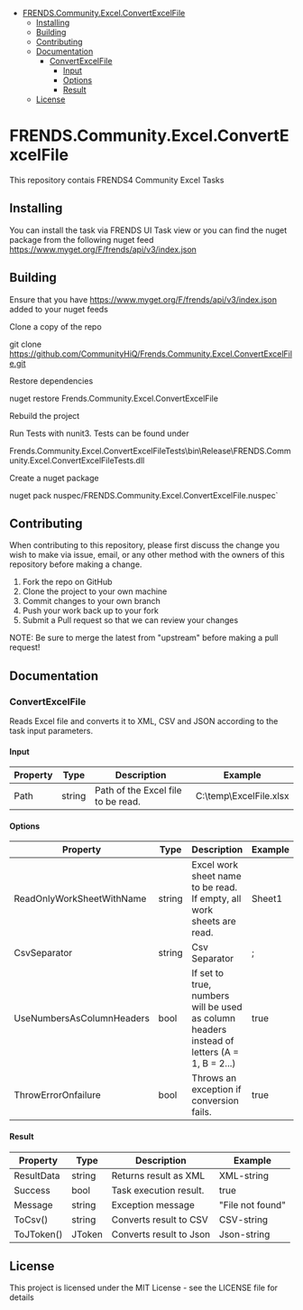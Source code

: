 ﻿- [FRENDS.Community.Excel.ConvertExcelFile](#FRENDS.Community.Excel.ConvertExcelFile)
   - [Installing](#installing)
   - [Building](#building)
   - [Contributing](#contributing)
   - [Documentation](#documentation)
      - [ConvertExcelFile](#convertExcelFile)
		 - [Input](#input)
		 - [Options](#options)
		 - [Result](#result)
   - [License](#license)
       
# FRENDS.Community.Excel.ConvertExcelFile
This repository contais FRENDS4 Community Excel Tasks

## Installing
You can install the task via FRENDS UI Task view or you can find the nuget package from the following nuget feed
https://www.myget.org/F/frends/api/v3/index.json

## Building
Ensure that you have https://www.myget.org/F/frends/api/v3/index.json added to your nuget feeds

Clone a copy of the repo

git clone https://github.com/CommunityHiQ/Frends.Community.Excel.ConvertExcelFile.git

Restore dependencies

nuget restore Frends.Community.Excel.ConvertExcelFile

Rebuild the project

Run Tests with nunit3. Tests can be found under

Frends.Community.Excel.ConvertExcelFileTests\bin\Release\FRENDS.Community.Excel.ConvertExcelFileTests.dll

Create a nuget package

nuget pack nuspec/FRENDS.Community.Excel.ConvertExcelFile.nuspec`

## Contributing
When contributing to this repository, please first discuss the change you wish to make via issue, email, or any other method with the owners of this repository before making a change.

1. Fork the repo on GitHub
2. Clone the project to your own machine
3. Commit changes to your own branch
4. Push your work back up to your fork
5. Submit a Pull request so that we can review your changes

NOTE: Be sure to merge the latest from "upstream" before making a pull request!

## Documentation

### ConvertExcelFile

Reads Excel file and converts it to XML, CSV and JSON according to the task input parameters.

#### Input
| Property  | Type  | Description |Example|
|-----------|-------|-------------|-------|
| Path  | string | Path of the Excel file to be read. | C:\temp\ExcelFile.xlsx|

#### Options
| Property  | Type  | Description |Example|
|-----------|-------|-------------|-------|
| ReadOnlyWorkSheetWithName  | string | Excel work sheet name to be read. If empty, all work sheets are read. |Sheet1| 
| CsvSeparator| string | Csv Separator | ; |
| UseNumbersAsColumnHeaders| bool | If set to true, numbers will be used as column headers instead of letters (A = 1, B = 2...) | true |
| ThrowErrorOnfailure| bool | Throws an exception if conversion fails. |  true |

#### Result
| Property  | Type  | Description |Example|
|-----------|-------|-------------|-------|
| ResultData | string  | Returns result as XML| XML-string|
| Success | bool | Task execution result. | true |
| Message | string | Exception message | "File not found"|
|ToCsv() |string | Converts result to CSV| CSV-string |
|ToJToken() | JToken |  Converts result to Json|Json-string|
## License
This project is licensed under the MIT License - see the LICENSE file for details
